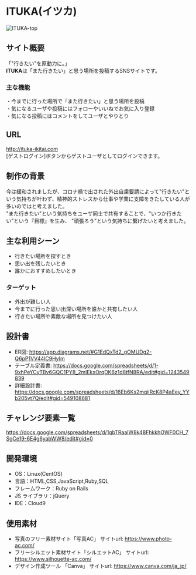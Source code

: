 # ITUKA(イツカ)

![ITUKA-top](https://user-images.githubusercontent.com/83708233/135758437-2a90ded4-3c44-4e9f-9c50-bbfd10693571.png)

## サイト概要

「"行きたい"を原動力に。」  
**ITUKA**は「また行きたい」と思う場所を投稿するSNSサイトです。  

### 主な機能  
・今までに行った場所で「また行きたい」と思う場所を投稿  
・気になるユーザや投稿にはフォローやいいねでお気に入り登録  
・気になる投稿にはコメントをしてユーザとやりとり  

## URL
http://ituka-ikitai.com  
[ゲストログイン]ボタンからゲストユーザとしてログインできます。

## 制作の背景  
今は緩和されましたが、コロナ禍で出された外出自粛要請によって"行きたい"という気持ちが叶わず、精神的ストレスから仕事や学業に支障をきたしている人が多いのではと考えました。  
"また行きたい"という気持ちをユーザ同士で共有することで、"いつか行きたい"という『目標』を生み、
"頑張ろう"という気持ちに繋げたいと考えました。

## 主な利用シーン

- 行きたい場所を探すとき
- 思い出を残したいとき
- 誰かにおすすめしたいとき

### ターゲット

- 外出が難しい人
- 今までに行った思い出深い場所を誰かと共有したい人
- 行きたい場所や素敵な場所を見つけたい人

## 設計書

- ER図: https://app.diagrams.net/#G1EdQxTd2_gOMUDg2-Q6pP1VV44lC9HyIm  
- テーブル定義書: https://docs.google.com/spreadsheets/d/1-9xhPeYCyTBv6GQC1PY8_2mlEkxOrqDK6z1d8tfN8RA/edit#gid=1243549839
- 詳細設計書: https://docs.google.com/spreadsheets/d/16Eb6Ks2mqiiRcK8P4aEey_YYb205vt7Q/edit#gid=549108681

## チャレンジ要素一覧

https://docs.google.com/spreadsheets/d/1qbTRaaIW8k48FhkkhOWF0CH_7SgCe19-6E4g6yabWW8/edit#gid=0

## 開発環境

- OS：Linux(CentOS)
- 言語：HTML,CSS,JavaScript,Ruby,SQL
- フレームワーク：Ruby on Rails
- JS ライブラリ：jQuery
- IDE：Cloud9

## 使用素材

- 写真のフリー素材サイト「写真AC」 サイトurl: https://www.photo-ac.com/
- フリーシルエット素材サイト「シルエットAC」 サイトurl: https://www.silhouette-ac.com/
- デザイン作成ツール 「Canva」 サイトurl: https://www.canva.com/ja_jp/

